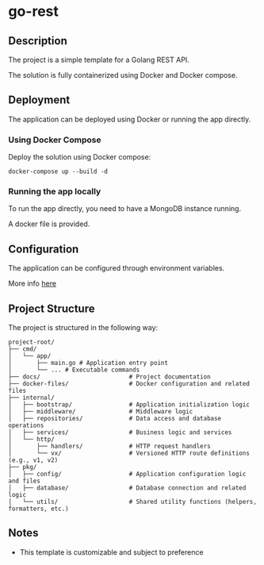 # go-rest

## Description

The project is a simple template for a Golang REST API.

The solution is fully containerized using Docker and Docker compose.

## Deployment

The application can be deployed using Docker or running the app directly.

### Using Docker Compose

Deploy the solution using Docker compose:

```
docker-compose up --build -d
```

### Running the app locally
To run the app directly, you need to have a MongoDB instance running. 

A docker file is provided.

## Configuration
The application can be configured through environment variables. 

More info [here](./docs/deployment/environment.md)

## Project Structure
The project is structured in the following way:
``` 
project-root/
├── cmd/
│   └── app/
│       ├── main.go # Application entry point
│       └── ... # Executable commands
├── docs/                         # Project documentation
├── docker-files/                 # Docker configuration and related files
├── internal/
│   ├── bootstrap/                # Application initialization logic
│   ├── middleware/               # Middleware logic
│   ├── repositories/             # Data access and database operations
│   ├── services/                 # Business logic and services
│   └── http/
│       ├── handlers/             # HTTP request handlers
│       └── vx/                   # Versioned HTTP route definitions (e.g., v1, v2)
├── pkg/
│   ├── config/                   # Application configuration logic and files
│   ├── database/                 # Database connection and related logic
│   └── utils/                    # Shared utility functions (helpers, formatters, etc.)

```

## Notes

- This template is customizable and subject to preference